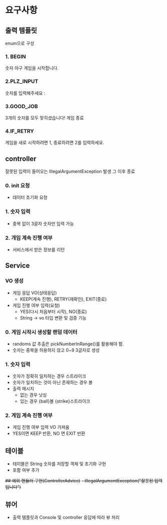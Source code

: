 # 요구사항

## 출력 템플릿
enum으로 구성

### 1. BEGIN
숫자 야구 게임을 시작합니다.

### 2.PLZ_INPUT
숫자를 입력해주세요 :

### 3.GOOD_JOB
3개의 숫자를 모두 맞히셨습니다! 게임 종료

### 4.IF_RETRY
게임을 새로 시작하려면 1, 종료하려면 2를 입력하세요.

## controller
잘못된 입력이 들어오는 IllegalArgumentException 발생
그 이후 종료

### 0. init 요청
- 데이터 초기화 요청

### 1. 숫자 입력
- 중복 없이 3글자 숫자만 입력 가능


### 2. 개임 계속 진행 여부
- 서비스에서 받은 정보를 리턴

## Service

### VO 생성
- 게임 응답 VO(상태응답)
  - KEEP(계속 진행), RETRY(재확인), EXIT(종료)
- 게입 진행 여부 입력(요청)
  - YES(다시 처음부터 시작), NO(종료)
  - String -> vo 타입 변환 및 검증 기능

### 0. 게임 시작시 생성할 랜덤 데이터
- randoms 값 추출은 pickNumberInRange()를 활용해야 함.
- 숫자는 중복을 허용하지 않고 0~9 3글자로 생성

### 1. 숫자 입력
- 숫자가 정확히 일치하는 경우 스트라이크
- 숫자가 일치하는 것이 아닌 존재하는 경우 볼
- 출력 메시지
  - 없는 경우 낫싱
  - 있는 경우 {ball}볼 {strike}스트라이크


### 2. 게임 계속 진행 여부
- 게임 진행 여부 입력 VO 가져옴
- YES이면 KEEP 반환, NO 면 EXIT 반환

## 테이블
- 테이블은 String 숫자를 저장할 객체 및 초기화 구현
- 포함 여부 추가

~~## 예외 핸들러 구현(ControllerAdvice)~~
~~- IllegalArgumentException("잘못된 입력입니다")~~

## 뷰어
- 출력 템플릿과 Console 및 controller 응답에 따라 뷰 처리
